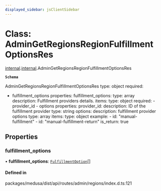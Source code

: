 ```yaml
---
displayed_sidebar: jsClientSidebar
---
```


# Class: AdminGetRegionsRegionFulfillmentOptionsRes

[internal](../modules/internal-8.md).[internal](../modules/internal-8.internal.md).AdminGetRegionsRegionFulfillmentOptionsRes

**`Schema`**

AdminGetRegionsRegionFulfillmentOptionsRes
type: object
required:
  - fulfillment_options
properties:
  fulfillment_options:
    type: array
    description: Fulfillment providers details.
    items:
      type: object
      required:
        - provider_id
        - options
      properties:
        provider_id:
          description: ID of the fulfillment provider
          type: string
        options:
          description: fulfillment provider options
          type: array
          items:
            type: object
            example:
              - id: "manual-fulfillment"
              - id: "manual-fulfillment-return"
                is_return: true

## Properties

### fulfillment\_options

• **fulfillment\_options**: [`FulfillmentOption`](internal-8.internal.FulfillmentOption.md)[]

#### Defined in

packages/medusa/dist/api/routes/admin/regions/index.d.ts:121
